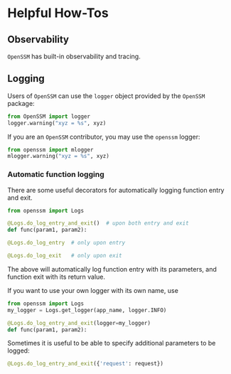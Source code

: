 # Helpful How-Tos

## Observability

`OpenSSM` has built-in observability and tracing.

## Logging

Users of `OpenSSM` can use the `logger` object provided by the `OpenSSM` package:

```python
from OpenSSM import logger
logger.warning("xyz = %s", xyz)
```

If you are an `OpenSSM` contributor, you may use the `openssm` logger:

```python
from openssm import mlogger
mlogger.warning("xyz = %s", xyz)
```

### Automatic function logging

There are some useful decorators for automatically logging function entry and exit.

```python
from openssm import Logs

@Logs.do_log_entry_and_exit()  # upon both entry and exit
def func(param1, param2):

@Logs.do_log_entry  # only upon entry

@Logs.do_log_exit   # only upon exit
```

The above will automatically log function entry with its parameters, and function exit with its return value.

If you want to use your own logger with its own name, use

```python
from openssm import Logs
my_logger = Logs.get_logger(app_name, logger.INFO)

@Logs.do_log_entry_and_exit(logger=my_logger)
def func(param1, param2):
```

Sometimes it is useful to be able to specify additional parameters to be logged:

```python
@Logs.do_log_entry_and_exit({'request': request})
```
